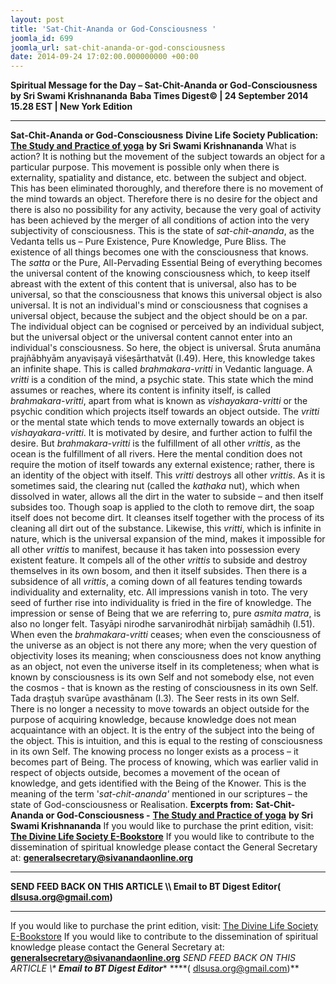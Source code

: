 ```yaml
---
layout: post
title: 'Sat-Chit-Ananda or God-Consciousness '
joomla_id: 699
joomla_url: sat-chit-ananda-or-god-consciousness
date: 2014-09-24 17:02:00.000000000 +00:00
---
```

**Spiritual Message for the Day – Sat-Chit-Ananda or God-Consciousness by Sri Swami Krishnananda**
**Baba Times Digest© | 24 September 2014 15.28 EST | New York Edition**
* * *  
**Sat-Chit-Ananda or God-Consciousness**
**Divine Life Society Publication:** [**The Study and Practice of yoga**](http://www.swami-krishnananda.org/patanjali/raja_51.html) **by Sri Swami Krishnananda**
What is action? It is nothing but the movement of the subject towards an object for a particular purpose. This movement is possible only when there is externality, spatiality and distance, etc. between the subject and object. This has been eliminated thoroughly, and therefore there is no movement of the mind towards an object. Therefore there is no desire for the object and there is also no possibility for any activity, because the very goal of activity has been achieved by the merger of all conditions of action into the very subjectivity of consciousness.
This is the state of _sat-chit-ananda_, as the Vedanta tells us – Pure Existence, Pure Knowledge, Pure Bliss. The existence of all things becomes one with the consciousness that knows. The _satta_ or the Pure, All-Pervading Essential Being of everything becomes the universal content of the knowing consciousness which, to keep itself abreast with the extent of this content that is universal, also has to be universal, so that the consciousness that knows this universal object is also universal. It is not an individual's mind or consciousness that cognises a universal object, because the subject and the object should be on a par. The individual object can be cognised or perceived by an individual subject, but the universal object or the universal content cannot enter into an individual's consciousness. So here, the object is universal. Śruta anumāna prajñābhyām anyaviṣayā viśeṣārthatvāt (I.49). Here, this knowledge takes an infinite shape. This is called _brahmakara-vritti_ in Vedantic language.
A _vritti_ is a condition of the mind, a psychic state. This state which the mind assumes or reaches, where its content is infinity itself, is called _brahmakara-vritti_, apart from what is known as _vishayakara-vritti_ or the psychic condition which projects itself towards an object outside. The _vritti_ or the mental state which tends to move externally towards an object is _vishayakara-vritti_. It is motivated by desire, and further action to fulfil the desire. But _brahmakara-vritti_ is the fulfillment of all other _vrittis_, as the ocean is the fulfillment of all rivers. Here the mental condition does not require the motion of itself towards any external existence; rather, there is an identity of the object with itself. This _vritti_ destroys all other _vrittis_. As it is sometimes said, the clearing nut (called the _kathaka_ nut), which when dissolved in water, allows all the dirt in the water to subside – and then itself subsides too. Though soap is applied to the cloth to remove dirt, the soap itself does not become dirt. It cleanses itself together with the process of its cleaning all dirt out of the substance. Likewise, this _vritti_, which is infinite in nature, which is the universal expansion of the mind, makes it impossible for all other _vrittis_ to manifest, because it has taken into possession every existent feature. It compels all of the other _vrittis_ to subside and destroy themselves in its own bosom, and then it itself subsides. Then there is a subsidence of all _vrittis_, a coming down of all features tending towards individuality and externality, etc. All impressions vanish in toto. The very seed of further rise into individuality is fried in the fire of knowledge.
The impression or sense of Being that we are referring to, pure _asmita matra_, is also no longer felt. Tasyāpi nirodhe sarvanirodhāt nirbījaḥ samādhiḥ (I.51). When even the _brahmakara-vritti_ ceases; when even the consciousness of the universe as an object is not there any more; when the very question of objectivity loses its meaning; when consciousness does not know anything as an object, not even the universe itself in its completeness; when what is known by consciousness is its own Self and not somebody else, not even the cosmos - that is known as the resting of consciousness in its own Self.
Tada draṣṭuḥ svarūpe avasthānam (I.3)_._ The Seer rests in its own Self. There is no longer a necessity to move towards an object outside for the purpose of acquiring knowledge, because knowledge does not mean acquaintance with an object. It is the entry of the subject into the being of the object. This is intuition, and this is equal to the resting of consciousness in its own Self. The knowing process no longer exists as a process – it becomes part of Being. The process of knowing, which was earlier valid in respect of objects outside, becomes a movement of the ocean of knowledge, and gets identified with the Being of the Knower.
This is the meaning of the term '_sat-chit-ananda'_ mentioned in our scriptures – the state of God-consciousness or Realisation.
**Excerpts from:**  **Sat-Chit-Ananda or God-Consciousness -** [**The Study and Practice of yoga**](http://www.swami-krishnananda.org/patanjali/raja_51.html) **by Sri Swami Krishnananda**
If you would like to purchase the print edition, visit: **[The Divine Life Society E-Bookstore](http://www.dlshq.org/download/download.htm)**
If you would like to contribute to the dissemination of spiritual knowledge please contact the General Secretary at: [](mailto:%20%3Cscript%20type=%27text/javascript%27%3E%20%3C%21--%20var%20prefix%20=%20%27ma%27%20+%20%27il%27%20+%20%27to%27;%20var%20path%20=%20%27hr%27%20+%20%27ef%27%20+%20%27=%27;%20var%20addy57016%20=%20%27generalsecretary%27%20+%20%27@%27;%20addy57016%20=%20addy57016%20+%20%27sivanandaonline%27%20+%20%27.%27%20+%20%27org%27;%20document.write%28%27%3Ca%20%27%20+%20path%20+%20%27%5C%27%27%20+%20prefix%20+%20%27:%27%20+%20addy57016%20+%20%27%5C%27%3E%27%29;%20document.write%28addy57016%29;%20document.write%28%27%3C%5C/a%3E%27%29;%20//--%3E%5Cn%20%3C/script%3E%3Cscript%20type=%27text/javascript%27%3E%20%3C%21--%20document.write%28%27%3Cspan%20style=%5C%27display:%20none;%5C%27%3E%27%29;%20//--%3E%20%3C/script%3EThis%20email%20address%20is%20being%20protected%20from%20spambots.%20You%20need%20JavaScript%20enabled%20to%20view%20it.%20%3Cscript%20type=%27text/javascript%27%3E%20%3C%21--%20document.write%28%27%3C/%27%29;%20document.write%28%27span%3E%27%29;%20//--%3E%20%3C/script%3E?subject=Contribution%20to%20Dissemination%20of%20Spiritual%20Knowledge) **generalsecretary@sivanandaonline.org**
****
**SEND FEED BACK ON THIS ARTICLE \\\ Email to BT Digest Editor[](mailto:%20%3Cscript%20type=%27text/javascript%27%3E%20%3C%21--%20var%20prefix%20=%20%27ma%27%20+%20%27il%27%20+%20%27to%27;%20var%20path%20=%20%27hr%27%20+%20%27ef%27%20+%20%27=%27;%20var%20addy72654%20=%20%27dlsusa.org%27%20+%20%27@%27;%20addy72654%20=%20addy72654%20+%20%27gmail%27%20+%20%27.%27%20+%20%27com%27;%20document.write%28%27%3Ca%20%27%20+%20path%20+%20%27%5C%27%27%20+%20prefix%20+%20%27:%27%20+%20addy72654%20+%20%27%5C%27%3E%27%29;%20document.write%28addy72654%29;%20document.write%28%27%3C%5C/a%3E%27%29;%20//--%3E%5Cn%20%3C/script%3E%3Cscript%20type=%27text/javascript%27%3E%20%3C%21--%20document.write%28%27%3Cspan%20style=%5C%27display:%20none;%5C%27%3E%27%29;%20//--%3E%20%3C/script%3EThis%20email%20address%20is%20being%20protected%20from%20spambots.%20You%20need%20JavaScript%20enabled%20to%20view%20it.%20%3Cscript%20type=%27text/javascript%27%3E%20%3C%21--%20document.write%28%27%3C/%27%29;%20document.write%28%27span%3E%27%29;%20//--%3E%20%3C/script%3E?subject=DLS%20Posts)( [dlsusa.org@gmail.com](mailto:dlsusa.org@gmail.com))**
* * *
  
If you would like to purchase the print edition, visit: [The Divine Life Society E-Bookstore](http://www.dlshq.org/download/download.htm)
If you would like to contribute to the dissemination of spiritual knowledge please contact the General Secretary at: **[generalsecretary@sivanandaonline.org](mailto:generalsecretary@sivanandaonline.org)**
**SEND FEED BACK ON THIS ARTICLE \\\**  **Email to BT Digest Editor**** [](mailto:%20%3Cscript%20type=%27text/javascript%27%3E%20%3C%21--%20var%20prefix%20=%20%27ma%27%20+%20%27il%27%20+%20%27to%27;%20var%20path%20=%20%27hr%27%20+%20%27ef%27%20+%20%27=%27;%20var%20addy72654%20=%20%27dlsusa.org%27%20+%20%27@%27;%20addy72654%20=%20addy72654%20+%20%27gmail%27%20+%20%27.%27%20+%20%27com%27;%20document.write%28%27%3Ca%20%27%20+%20path%20+%20%27%5C%27%27%20+%20prefix%20+%20%27:%27%20+%20addy72654%20+%20%27%5C%27%3E%27%29;%20document.write%28addy72654%29;%20document.write%28%27%3C%5C/a%3E%27%29;%20//--%3E%5Cn%20%3C/script%3E%3Cscript%20type=%27text/javascript%27%3E%20%3C%21--%20document.write%28%27%3Cspan%20style=%5C%27display:%20none;%5C%27%3E%27%29;%20//--%3E%20%3C/script%3EThis%20email%20address%20is%20being%20protected%20from%20spambots.%20You%20need%20JavaScript%20enabled%20to%20view%20it.%20%3Cscript%20type=%27text/javascript%27%3E%20%3C%21--%20document.write%28%27%3C/%27%29;%20document.write%28%27span%3E%27%29;%20//--%3E%20%3C/script%3E?subject=DLS%20Posts)****( [dlsusa.org@gmail.com](mailto:dlsusa.org@gmail.com))**  
